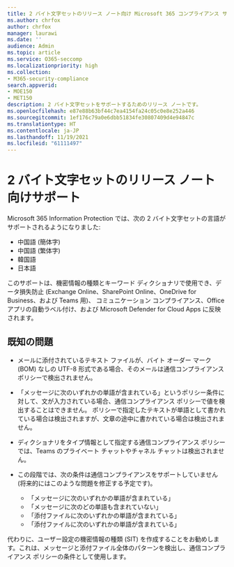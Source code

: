 ```yaml
---
title: 2 バイト文字セットのリリース ノート向け Microsoft 365 コンプライアンス サポート
ms.author: chrfox
author: chrfox
manager: laurawi
ms.date: ''
audience: Admin
ms.topic: article
ms.service: O365-seccomp
ms.localizationpriority: high
ms.collection:
- M365-security-compliance
search.appverid:
- MOE150
- MET150
description: 2 バイト文字セットをサポートするためのリリース ノートです。
ms.openlocfilehash: e87e88b63bf44c7ea4154fa24c05c0e8e252a446
ms.sourcegitcommit: 1ef176c79a0e6dbb51834fe30807409d4e94847c
ms.translationtype: HT
ms.contentlocale: ja-JP
ms.lasthandoff: 11/19/2021
ms.locfileid: "61111497"
---
```

# <a name="support-for-double-byte-character-set-release-notes"></a>2 バイト文字セットのリリース ノート向けサポート

 Microsoft 365 Information Protection では、次の 2 バイト文字セットの言語がサポートされるようになりました:

- 中国語 (簡体字)
- 中国語 (繁体字)
- 韓国語
- 日本語

このサポートは、機密情報の種類とキーワード ディクショナリで使用でき、データ損失防止 (Exchange Online、SharePoint Online、OneDrive for Business、および Teams 用)、 コミュニケーション コンプライアンス、Office アプリの自動ラベル付け、および Microsoft Defender for Cloud Apps に反映されます。

## <a name="known-issues"></a>既知の問題

- メールに添付されているテキスト ファイルが、バイト オーダー マーク (BOM) なしの UTF-8 形式である場合、そのメールは通信コンプライアンス ポリシーで検出されません。

- 「メッセージに次のいずれかの単語が含まれている」というポリシー条件に対して、文が入力されている場合、通信コンプライアンス ポリシーで値を検出することはできません。 ポリシーで指定したテキストが単語として書かれている場合は検出されますが、文章の途中に書かれている場合は検出されません。

- ディクショナリをタイプ情報として指定する通信コンプライアンス ポリシーでは、Teams のプライベート チャットやチャネル チャットは検出されません。

- この段階では、次の条件は通信コンプライアンスをサポートしていません (将来的にはこのような問題を修正する予定です)。 
  - 「メッセージに次のいずれかの単語が含まれている」
  - 「メッセージに次のどの単語も含まれていない」
  - 「添付ファイルに次のいずれかの単語が含まれている」
  - 「添付ファイルに次のいずれかの単語が含まれている」

代わりに、ユーザー設定の機密情報の種類 (SIT) を作成することをお勧めします。これは、メッセージと添付ファイル全体のパターンを検出し、通信コンプライアンス ポリシーの条件として使用します。
